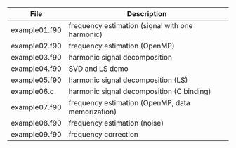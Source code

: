 | File | Description |
| --- | --- |
| example01.f90         | frequency estimation (signal with one harmonic) |
| example02.f90         | frequency estimation (OpenMP) |
| example03.f90         | harmonic signal decomposition |
| example04.f90         | SVD and LS demo |
| example05.f90         | harmonic signal decomposition (LS) |
| example06.c           | harmonic signal decomposition (C binding) |
| example07.f90         | frequency estimation (OpenMP, data memorization) |
| example08.f90         | frequency estimation (noise) |
| example09.f90         | frequency correction |
